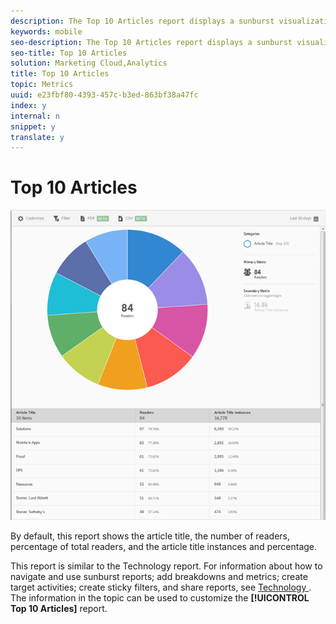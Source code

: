 ```yaml
---
description: The Top 10 Articles report displays a sunburst visualization for your data. This report is available only to Digital Publishing Solutions (DPS) customers.
keywords: mobile
seo-description: The Top 10 Articles report displays a sunburst visualization for your data. This report is available only to Digital Publishing Solutions (DPS) customers.
seo-title: Top 10 Articles
solution: Marketing Cloud,Analytics
title: Top 10 Articles
topic: Metrics
uuid: e23fbf80-4393-457c-b3ed-863bf38a47fc
index: y
internal: n
snippet: y
translate: y
---
```


# Top 10 Articles

![](assets/dps_top_10.png) 

By default, this report shows the article title, the number of readers, percentage of total readers, and the article title instances and percentage. 

This report is similar to the Technology report. For information about how to navigate and use sunburst reports; add breakdowns and metrics; create target activities; create sticky filters, and share reports, see [ Technology ](../usage/reports_technology.md#concept_FA595B66323E47AE8EC785D2184F2951). The information in the topic can be used to customize the **[!UICONTROL  Top 10 Articles]** report. 
